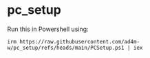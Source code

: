 # pc_setup
Run this in Powershell using:
```
irm https://raw.githubusercontent.com/ad4m-w/pc_setup/refs/heads/main/PCSetup.ps1 | iex
```
